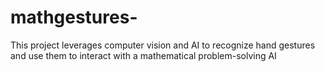# mathgestures-
This project leverages computer vision and AI to recognize hand gestures and use them to interact with a mathematical problem-solving AI
